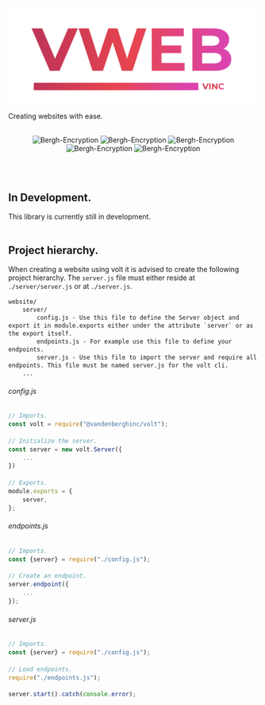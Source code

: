 <p align="center">
<img src="https://github.com/vandenberghinc/volt/blob/main/dev/media/icon/stroke.png?raw=true" alt="Volt" width="500">
</p>  
Creating websites with ease.
<br><br>
<p align="center">
    <img src="https://img.shields.io/badge/version-{{VERSION}}-orange" alt="Bergh-Encryption">
    <img src="https://img.shields.io/badge/std-c++20-orange" alt="Bergh-Encryption">
    <img src="https://img.shields.io/badge/status-maintained-forestgreen" alt="Bergh-Encryption">
    <img src="https://img.shields.io/badge/dependencies-vlib-yellow" alt="Bergh-Encryption">
    <img src="https://img.shields.io/badge/OS-MacOS & Linux-blue" alt="Bergh-Encryption">
</p> 
<br><br>

## In Development.
This library is currently still in development.
<br><br>

<!-- ## Documentation.
Full documentation at [Github Pages](https://vandenberghinc.github.io/volt). -->

## Project hierarchy.
When creating a website using volt it is advised to create the following project hierarchy. The `server.js` file must either reside at `./server/server.js` or at `./server.js`.
```
website/
    server/
        config.js - Use this file to define the Server object and export it in module.exports either under the attribute `server` or as the export itself.
        endpoints.js - For example use this file to define your endpoints.
        server.js - Use this file to import the server and require all endpoints. This file must be named server.js for the volt cli.
    ...
```

###### config.js
```javascript
// Imports.
const volt = require("@vandenberghinc/volt");

// Initialize the server.
const server = new volt.Server({
    ...
})

// Exports.
module.exports = {
    server,
};
```

###### endpoints.js
```javascript
// Imports.
const {server} = require("./config.js");

// Create an endpoint.
server.endpoint({
    ...
});
```

###### server.js
```javascript
// Imports.
const {server} = require("./config.js");

// Load endpoints.
require("./endpoints.js");

server.start().catch(console.error);
```